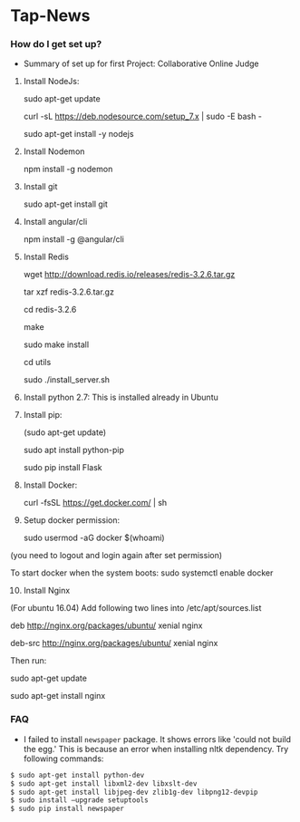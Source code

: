 # Tap-News

### How do I get set up? ###

* Summary of set up for first Project: Collaborative Online Judge


 1. Install NodeJs:

    sudo apt-get update

    curl -sL https://deb.nodesource.com/setup_7.x | sudo -E bash -

    sudo apt-get install -y nodejs

 2. Install Nodemon

    npm install -g nodemon

 3. Install git

    sudo apt-get install git

 4. Install angular/cli

    npm install -g @angular/cli

 5. Install Redis

    wget http://download.redis.io/releases/redis-3.2.6.tar.gz

    tar xzf redis-3.2.6.tar.gz

    cd redis-3.2.6

    make

    sudo make install

    cd utils

    sudo ./install_server.sh


 6. Install python 2.7: This is installed already in Ubuntu

 7. Install pip: 

    (sudo apt-get update)

    sudo apt install python-pip

    sudo pip install Flask

 8. Install Docker: 

    curl -fsSL https://get.docker.com/ | sh

 9. Setup docker permission: 

    sudo usermod -aG docker $(whoami)

   (you need to logout and login again after set permission)

   To start docker when the system boots: sudo systemctl enable docker

 10. Install Nginx
 
   (For ubuntu 16.04) Add following two lines into /etc/apt/sources.list 

   deb http://nginx.org/packages/ubuntu/ xenial nginx 

   deb-src http://nginx.org/packages/ubuntu/ xenial nginx 

   Then run: 

   sudo apt-get update 

   sudo apt-get install nginx
   
### FAQ
* I failed to install `newspaper` package. It shows errors like 'could not build the egg.'
This is because an error when installing nltk dependency. Try following commands:
```bash
$ sudo apt-get install python-dev
$ sudo apt-get install libxml2-dev libxslt-dev
$ sudo apt-get install libjpeg-dev zlib1g-dev libpng12-devpip 
$ sudo install —upgrade setuptools
$ sudo pip install newspaper
```
